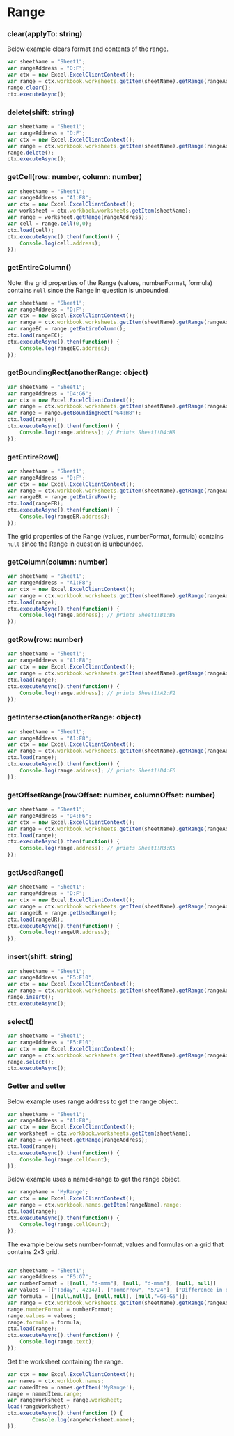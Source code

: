 # Range

### clear(applyTo: string)

Below example clears format and contents of the range. 

```js
var sheetName = "Sheet1";
var rangeAddress = "D:F";
var ctx = new Excel.ExcelClientContext();
var range = ctx.workbook.worksheets.getItem(sheetName).getRange(rangeAddress);
range.clear();
ctx.executeAsync();
```

### delete(shift: string)

```js
var sheetName = "Sheet1";
var rangeAddress = "D:F";
var ctx = new Excel.ExcelClientContext();
var range = ctx.workbook.worksheets.getItem(sheetName).getRange(rangeAddress);
range.delete();
ctx.executeAsync();
```

### getCell(row: number, column: number)

```js
var sheetName = "Sheet1";
var rangeAddress = "A1:F8";
var ctx = new Excel.ExcelClientContext();
var worksheet = ctx.workbook.worksheets.getItem(sheetName);
var range = worksheet.getRange(rangeAddress);
var cell = range.cell(0,0);
ctx.load(cell);
ctx.executeAsync().then(function() {
	Console.log(cell.address);
});
```

### getEntireColumn()

Note: the grid properties of the Range (values, numberFormat, formula) contains `null` since the Range in question is unbounded.

```js
var sheetName = "Sheet1";
var rangeAddress = "D:F";
var ctx = new Excel.ExcelClientContext();
var range = ctx.workbook.worksheets.getItem(sheetName).getRange(rangeAddress);
var rangeEC = range.getEntireColumn();
ctx.load(rangeEC);
ctx.executeAsync().then(function() {
	Console.log(rangeEC.address);
});
```
### getBoundingRect(anotherRange: object)

```js
var sheetName = "Sheet1";
var rangeAddress = "D4:G6";
var ctx = new Excel.ExcelClientContext();
var range = ctx.workbook.worksheets.getItem(sheetName).getRange(rangeAddress);
var range = range.getBoundingRect("G4:H8");
ctx.load(range);
ctx.executeAsync().then(function() {
	Console.log(range.address); // Prints Sheet1!D4:H8
});
```

### getEntireRow()
```js
var sheetName = "Sheet1";
var rangeAddress = "D:F";
var ctx = new Excel.ExcelClientContext();
var range = ctx.workbook.worksheets.getItem(sheetName).getRange(rangeAddress);
var rangeER = range.getEntireRow();
ctx.load(rangeER);
ctx.executeAsync().then(function() {
	Console.log(rangeER.address);
});
```
The grid properties of the Range (values, numberFormat, formula) contains `null` since the Range in question is unbounded.

### getColumn(column: number)

```js
var sheetName = "Sheet1";
var rangeAddress = "A1:F8";
var ctx = new Excel.ExcelClientContext();
var range = ctx.workbook.worksheets.getItem(sheetName).getRange(rangeAddress).getColumn(1);
ctx.load(range);
ctx.executeAsync().then(function() {
	Console.log(range.address); // prints Sheet1!B1:B8
});
```
### getRow(row: number)

```js
var sheetName = "Sheet1";
var rangeAddress = "A1:F8";
var ctx = new Excel.ExcelClientContext();
var range = ctx.workbook.worksheets.getItem(sheetName).getRange(rangeAddress).getRow(1);
ctx.load(range);
ctx.executeAsync().then(function() {
	Console.log(range.address); // prints Sheet1!A2:F2
});
```

### getIntersection(anotherRange: object)

```js
var sheetName = "Sheet1";
var rangeAddress = "A1:F8";
var ctx = new Excel.ExcelClientContext();
var range = ctx.workbook.worksheets.getItem(sheetName).getRange(rangeAddress).getIntersection("D4:G6");
ctx.load(range);
ctx.executeAsync().then(function() {
	Console.log(range.address); // prints Sheet1!D4:F6
});
```

### getOffsetRange(rowOffset: number, columnOffset: number)

```js
var sheetName = "Sheet1";
var rangeAddress = "D4:F6";
var ctx = new Excel.ExcelClientContext();
var range = ctx.workbook.worksheets.getItem(sheetName).getRange(rangeAddress).getOffsetRange(-1,4);
ctx.load(range);
ctx.executeAsync().then(function() {
	Console.log(range.address); // prints Sheet1!H3:K5
});
```

### getUsedRange()

```js
var sheetName = "Sheet1";
var rangeAddress = "D:F";
var ctx = new Excel.ExcelClientContext();
var range = ctx.workbook.worksheets.getItem(sheetName).getRange(rangeAddress);
var rangeUR = range.getUsedRange();
ctx.load(rangeUR);
ctx.executeAsync().then(function() {
	Console.log(rangeUR.address);
});
```

### insert(shift: string)

```js
var sheetName = "Sheet1";
var rangeAddress = "F5:F10";
var ctx = new Excel.ExcelClientContext();
var range = ctx.workbook.worksheets.getItem(sheetName).getRange(rangeAddress);
range.insert();
ctx.executeAsync();
```

### select()

```js
var sheetName = "Sheet1";
var rangeAddress = "F5:F10";
var ctx = new Excel.ExcelClientContext();
var range = ctx.workbook.worksheets.getItem(sheetName).getRange(rangeAddress);
range.select();
ctx.executeAsync();
```

### Getter and setter 

Below example uses range address to get the range object.

```js
var sheetName = "Sheet1";
var rangeAddress = "A1:F8";
var ctx = new Excel.ExcelClientContext();
var worksheet = ctx.workbook.worksheets.getItem(sheetName);
var range = worksheet.getRange(rangeAddress);
ctx.load(range);
ctx.executeAsync().then(function() {
	Console.log(range.cellCount);
});
```

Below example uses a named-range to get the range object.

```js
var rangeName = 'MyRange';
var ctx = new Excel.ExcelClientContext();
var range = ctx.workbook.names.getItem(rangeName).range;
ctx.load(range);
ctx.executeAsync().then(function() {
	Console.log(range.cellCount);
});
```

The example below sets number-format, values and formulas on a grid that contains 2x3 grid.

```js

var sheetName = "Sheet1";
var rangeAddress = "F5:G7";
var numberFormat = [[null, "d-mmm"], [null, "d-mmm"], [null, null]]
var values = [["Today", 42147], ["Tomorrow", "5/24"], ["Difference in days", null]];
var formula = [[null,null], [null,null], [null,"=G6-G5"]];
var range = ctx.workbook.worksheets.getItem(sheetName).getRange(rangeAddress);
range.numberFormat = numberFormat;
range.values = values;
range.formula = formula;
ctx.load(range);
ctx.executeAsync().then(function() {
	Console.log(range.text);
});
```
Get the worksheet containing the range. 

```js
var ctx = new Excel.ExcelClientContext();
var names = ctx.workbook.names;
var namedItem = names.getItem('MyRange');
range = namedItem.range;
var rangeWorksheet = range.worksheet;
load(rangeWorksheet)
ctx.executeAsync().then(function () {
		Console.log(rangeWorksheet.name);
});
```
